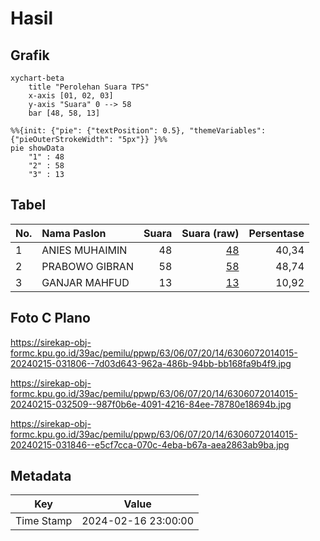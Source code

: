 # Hasil

## Grafik

```mermaid
xychart-beta
    title "Perolehan Suara TPS"
    x-axis [01, 02, 03]
    y-axis "Suara" 0 --> 58
    bar [48, 58, 13]
```

```mermaid
%%{init: {"pie": {"textPosition": 0.5}, "themeVariables": {"pieOuterStrokeWidth": "5px"}} }%%
pie showData
    "1" : 48
    "2" : 58
    "3" : 13
```

## Tabel

| No. | Nama Paslon    | Suara | Suara (raw) | Persentase |
|:--- |:-------------- | -----:| -----------:| ----------:|
| 1   | ANIES MUHAIMIN | 48    | [48][p-1]   | 40,34      |
| 2   | PRABOWO GIBRAN | 58    | [58][p-2]   | 48,74      |
| 3   | GANJAR MAHFUD  | 13    | [13][p-3]   | 10,92      |


[p-1]: https://github.com/gigit-pemilu/pemilu-2024/blob/main/pilpres/hitung-suara/sub/63-kalimantan-selatan/sub/06-hulu-sungai-selatan/sub/07-daha-selatan/sub/2014-tambangan/sub/015-tps/sub/paslon-1.txt
[p-2]: https://github.com/gigit-pemilu/pemilu-2024/blob/main/pilpres/hitung-suara/sub/63-kalimantan-selatan/sub/06-hulu-sungai-selatan/sub/07-daha-selatan/sub/2014-tambangan/sub/015-tps/sub/paslon-2.txt
[p-3]: https://github.com/gigit-pemilu/pemilu-2024/blob/main/pilpres/hitung-suara/sub/63-kalimantan-selatan/sub/06-hulu-sungai-selatan/sub/07-daha-selatan/sub/2014-tambangan/sub/015-tps/sub/paslon-3.txt

## Foto C Plano

https://sirekap-obj-formc.kpu.go.id/39ac/pemilu/ppwp/63/06/07/20/14/6306072014015-20240215-031806--7d03d643-962a-486b-94bb-bb168fa9b4f9.jpg

https://sirekap-obj-formc.kpu.go.id/39ac/pemilu/ppwp/63/06/07/20/14/6306072014015-20240215-032509--987f0b6e-4091-4216-84ee-78780e18694b.jpg

https://sirekap-obj-formc.kpu.go.id/39ac/pemilu/ppwp/63/06/07/20/14/6306072014015-20240215-031846--e5cf7cca-070c-4eba-b67a-aea2863ab9ba.jpg


## Metadata

| Key        | Value               |
| ---------- | ------------------- |
| Time Stamp | 2024-02-16 23:00:00 |



